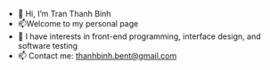 - 👋 Hi, I’m Tran Thanh Binh
- 📫Welcome to my personal page
- 💞️ I have interests in front-end programming, interface design, and software testing
- 📫 Contact me: thanhbinh.bent@gmail.com

<!---
thanhbinhbent/thanhbinhbent is a ✨ special ✨ repository because its `README.md` (this file) appears on your GitHub profile.
You can click the Preview link to take a look at your changes.
--->

